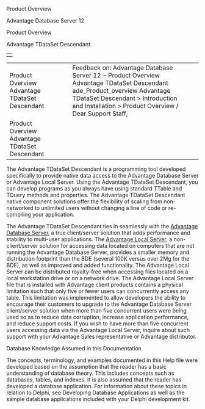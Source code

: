 Product Overview




Advantage Database Server 12  

Product Overview

Advantage TDataSet Descendant

|  |
| --- |
|  |

|  |  |  |  |  |
| --- | --- | --- | --- | --- |
| Product Overview  Advantage TDataSet Descendant |  |  | Feedback on: Advantage Database Server 12 - Product Overview Advantage TDataSet Descendant ade\_Product\_overview Advantage TDataSet Descendant > Introduction and Installation > Product Overview / Dear Support Staff, |  |
| Product Overview  Advantage TDataSet Descendant |  |  |  |  |

The Advantage TDataSet Descendant is a programming tool developed specifically to provide native data access to the Advantage Database Server or Advantage Local Server. Using the Advantage TDataSet Descendant, you can develop programs as you always have using standard TTable and TQuery methods and properties. The Advantage TDataSet Descendant native component solutions offer the flexibility of scaling from non-networked to unlimited users without changing a line of code or re-compiling your application.

The Advantage TDataSet Descendant ties in seamlessly with the [Advantage Database Server](master_advantage_database_server.htm), a true client/server solution that adds performance and stability to multi-user applications. The [Advantage Local Server](master_advantage_local_server.htm), a non-client/server solution for accessing data located on computers that are not running the Advantage Database Server, provides a smaller memory and distribution footprint than the BDE (several 100K versus over 2Mg for the BDE), as well as improved and added functionality. The Advantage Local Server can be distributed royalty-free when accessing files located on a local workstation drive or on a network drive. The Advantage Local Server file that is installed with Advantage client products contains a physical limitation such that only five or fewer users can concurrently access any table. This limitation was implemented to allow developers the ability to encourage their customers to upgrade to the Advantage Database Server client/server solution when more than five concurrent users were being used so as to reduce data corruption, increase application performance, and reduce support costs. If you wish to have more than five concurrent users accessing data via the Advantage Local Server, inquire about such support with your Advantage Sales representative or Advantage distributor.

Database Knowledge Assumed in this Documentation

The concepts, terminology, and examples documented in this Help file were developed based on the assumption that the reader has a basic understanding of database theory. This includes concepts such as databases, tables, and indexes. It is also assumed that the reader has developed a database application. For information about these topics in relation to Delphi, see Developing Database Applications as well as the sample database applications included with your Delphi development kit.